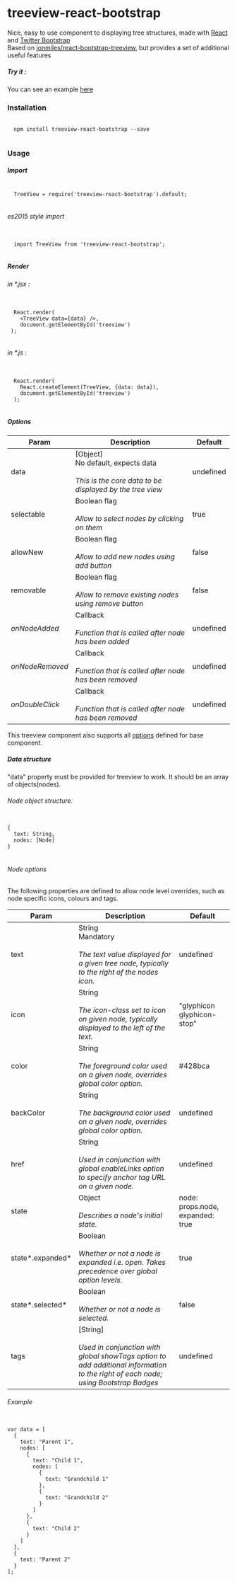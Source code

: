 # treeview-react-bootstrap

  Nice, easy to use component to displaying tree structures, made with
  <a href="https://github.com/facebook/react">React</a> and
  <a href="https://github.com/twbs/bootstrap">Twitter Bootstrap</a> <br />
  Based on <a href="https://github.com/jonmiles/react-bootstrap-treeview">jonmiles/react-bootstrap-treeview</a>,
  but provides a set of additional useful features
##### Try it :
  You can see an example <a href="http://eliftech.github.io/treeview-react-bootstrap">here</a>

### Installation

<pre>
 <code>
  npm install treeview-react-bootstrap --save
 </code>
</pre>

### Usage

##### Import

<pre>
 <code>
  TreeView = require('treeview-react-bootstrap').default;
 </code>
</pre>

###### es2015 style import
<pre>
 <code>
  import TreeView from 'treeview-react-bootstrap';
 </code>
</pre>

##### Render

###### in \*.jsx :
<pre>
 <code>
  React.render(
    &lt;TreeView data={data} /&gt;,
    document.getElementById('treeview')
 );
 </code>
</pre>

###### in \*.js :
<pre>
 <code>
  React.render(                
	React.createElement(TreeView, {data: data}),
	document.getElementById('treeview')
  );
 </code>
</pre>

##### Options

|Param | Description | Default |
|------|-------------|---------|
| data | [Object] <br>No default, expects data<br><br>*This is the core data to be displayed by the tree view*  | undefined |
| selectable      | Boolean flag<br><br>*Allow to select nodes by clicking on them* | true |
| allowNew        | Boolean flag<br><br>*Allow to add new nodes using add button* | false |
| removable       | Boolean flag<br><br>*Allow to remove existing nodes using remove button* | false |
| *onNodeAdded*   | Callback<br><br>*Function that is called after node has been added* | undefined |
| *onNodeRemoved* | Callback<br><br>*Function that is called after node has been removed* | undefined |
| *onDoubleClick* | Callback<br><br>*Function that is called after node has been removed* | undefined |

This treeview component also supports all [options](https://github.com/jonmiles/react-bootstrap-treeview#options) defined for base component.

##### Data structure
"data" property must be provided for treeview to work.
It should be an array of objects(nodes).

###### Node object structure.
<pre>
<code>
{
  text: String,
  nodes: [Node]
}
</code>
</pre>

###### Node options

The following properties are defined to allow node level overrides, such as node specific icons, colours and tags.

|Param | Description | Default |
|------|-------------|---------|
| text | String <br> Mandatory <br><br>*The text value displayed for a given tree node, typically to the right of the nodes icon.*  | undefined |
| icon | String <br><br>*The icon-class set to icon on given node, typically displayed to the left of the text.* | "glyphicon glyphicon-stop" |
| color | String <br><br>*The foreground color used on a given node, overrides global color option.* | #428bca |
| backColor       | String <br><br>*The background color used on a given node, overrides global color option.* | undefined |
| href | String <br><br>*Used in conjunction with global enableLinks option to specify anchor tag URL on a given node.* | undefined |
| state | Object<br><br>*Describes a node's initial state.* |node: props.node,<br> expanded: true |
| state*.expanded* | Boolean<br><br>*Whether or not a node is expanded i.e. open. Takes precedence over global option levels.* | true |
| state*.selected* | Boolean<br><br>*Whether or not a node is selected.* | false |
| tags | [String]<br><br>*Used in conjunction with global showTags option to add additional information to the right of each node; using Bootstrap Badges* | undefined |

###### Example
<pre><code>
var data = [
  {
    text: "Parent 1",
    nodes: [
      {
        text: "Child 1",
        nodes: [
          {
            text: "Grandchild 1"
          },
          {
            text: "Grandchild 2"
          }
        ]
      },
      {
        text: "Child 2"
      }
    ]
  },
  {
    text: "Parent 2"
  }
];
</code></pre>

